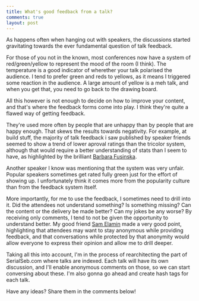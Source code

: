 ```yaml
---
title: What's good feedback from a talk?
comments: true
layout: post
---
```

As happens often when hanging out with speakers, the discussions started gravitating towards the ever fundamental question of talk feedback.

For those of you not in the known, most conferences now have a system of red/green/yellow to represent the mood of the room (I think). The temperature is a good indicator of wherether your talk polarised the audience. I tend to prefer green and reds to yellows, as it means I triggered some reaction in the audience. A large amount of yellow is a meh talk, and when you get that, you need to go back to the drawing board.

All this however is not enough to decide on how to improve your content, and that's where the feedback forms come into play. I think they're quite a flawed way of getting feedback.

They're used more often by people that are unhappy than by people that are happy enough. That skews the results towards negativity. For example, at build stuff, the majority of talk feedback i saw published by speaker friends seemed to show a trend of lower aproval ratings than the tricolor system, although that would require a better understanding of stats than I seem to have, as highlighted by the brilliant [Barbara Fusinska][babs].

Another speaker I know was mentioning that the system was very unfair. Popular speakers sometimes get rated fully green just for the effort of showing up. I unfortunately think it comes more from the popularity culture than from the feedback system itself.

More importantly, for me to use the feedback, I sometimes need to drill into it. Did the attendees not understand something? Is something missing? Can the content or the delivery be made better? Can my jokes be any worse? By receiving only comments, I tend to not be given the opportunity to understand better. My good friend [Sam Elamin][sam] made a very good point, highlighting that attendees may want to stay anonymous while providing feedback, and that conversations while protected by that anonymity would allow everyone to express their opinion and allow me to drill deeper.

Taking all this into account, I'm in the process of rearchitecting the part of SerialSeb.com where talks are indexed. Each talk will have its own discussion, and I'll enable anonymous comments on those, so we can start conversing about these. I'm also gonna go ahead and create hash tags for each talk.

Have any ideas? Share them in the comments below!

[babs]: <http://barbarafusinska.com/>
[sam]: <https://twitter.com/samelamin>

